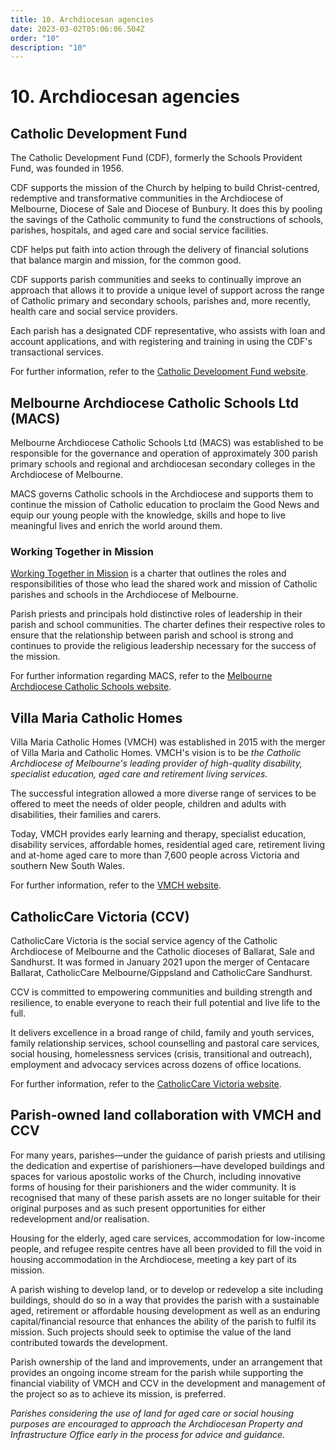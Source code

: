 ```yaml
---
title: 10. Archdiocesan agencies
date: 2023-03-02T05:06:06.504Z
order: "10"
description: "10"
---
```

# 10. Archdiocesan agencies

## Catholic Development Fund

The Catholic Development Fund (CDF), formerly the Schools Provident Fund, was founded in 1956.

CDF supports the mission of the Church by helping to build Christ-centred, redemptive and transformative communities in the Archdiocese of Melbourne, Diocese of Sale and Diocese of Bunbury. It does this by pooling the savings of the Catholic community to fund the constructions of schools, parishes, hospitals, and aged care and social service facilities.

CDF helps put faith into action through the delivery of financial solutions that balance margin and mission, for the common good.

CDF supports parish communities and seeks to continually improve an approach that allows it to provide a unique level of support across the range of Catholic primary and secondary schools, parishes and, more recently, health care and social service providers.

Each parish has a designated CDF representative, who assists with loan and account applications, and with registering and training in using the CDF's transactional services.

For further information, refer to the [Catholic Development Fund website](https://www.catholicdevelopmentfund.org.au/).

## Melbourne Archdiocese Catholic Schools Ltd (MACS)

Melbourne Archdiocese Catholic Schools Ltd (MACS) was established to be responsible for the governance and operation of approximately 300 parish primary schools and regional and archdiocesan secondary colleges in the Archdiocese of Melbourne.

MACS governs Catholic schools in the Archdiocese and supports them to continue the mission of Catholic education to proclaim the Good News and equip our young people with the knowledge, skills and hope to live meaningful lives and enrich the world around them.

### Working Together in Mission

[Working Together in Mission](https://www.macs.vic.edu.au/Our-Schools/Working-Together-in-Mission.aspx#:~:text=Working%20Together%20in%20Mission%3A%20Charter%20for%20parishes%20and,its%20parishes%20or%20associations%20of%20parishes%20from%202021.) is a charter that outlines the roles and responsibilities of those who lead the shared work and mission of Catholic parishes and schools in the Archdiocese of Melbourne.

Parish priests and principals hold distinctive roles of leadership in their parish and school communities. The charter defines their respective roles to ensure that the relationship between parish and school is strong and continues to provide the religious leadership necessary for the success of the mission.

For further information regarding MACS, refer to the [Melbourne Archdiocese Catholic Schools website](https://www.macs.vic.edu.au/).

## Villa Maria Catholic Homes

Villa Maria Catholic Homes (VMCH) was established in 2015 with the merger of Villa Maria and Catholic Homes. VMCH's vision is to be *the Catholic Archdiocese of Melbourne's leading provider of high-quality disability, specialist education, aged care and retirement living services.*

The successful integration allowed a more diverse range of services to be offered to meet the needs of older people, children and adults with disabilities, their families and carers.

Today, VMCH provides early learning and therapy, specialist education, disability services, affordable homes, residential aged care, retirement living and at-home aged care to more than 7,600 people across Victoria and southern New South Wales.

For further information, refer to the [VMCH website](https://vmch.com.au/).

## CatholicCare Victoria (CCV)

CatholicCare Victoria is the social service agency of the Catholic Archdiocese of Melbourne and the Catholic dioceses of Ballarat, Sale and Sandhurst. It was formed in January 2021 upon the merger of Centacare Ballarat, CatholicCare Melbourne/Gippsland and CatholicCare Sandhurst.

CCV is committed to empowering communities and building strength and resilience, to enable everyone to reach their full potential and live life to the full.

It delivers excellence in a broad range of child, family and youth services, family relationship services, school counselling and pastoral care services, social housing, homelessness services (crisis, transitional and outreach), employment and advocacy services across dozens of office locations.

For further information, refer to the [CatholicCare Victoria website](https://www.catholiccarevic.org.au/).

## Parish-owned land collaboration with VMCH and CCV

For many years, parishes—under the guidance of parish priests and utilising the dedication and expertise of parishioners—have developed buildings and spaces for various apostolic works of the Church, including innovative forms of housing for their parishioners and the wider community. It is recognised that many of these parish assets are no longer suitable for their original purposes and as such present opportunities for either redevelopment and/or realisation.

Housing for the elderly, aged care services, accommodation for low-income people, and refugee respite centres have all been provided to fill the void in housing accommodation in the Archdiocese, meeting a key part of its mission.

A parish wishing to develop land, or to develop or redevelop a site including buildings, should do so in a way that provides the parish with a sustainable aged, retirement or affordable housing development as well as an enduring capital/financial resource that enhances the ability of the parish to fulfil its mission. Such projects should seek to optimise the value of the land contributed towards the development.

Parish ownership of the land and improvements, under an arrangement that provides an ongoing income stream for the parish while supporting the financial viability of VMCH and CCV in the development and management of the project so as to achieve its mission, is preferred.

*Parishes considering the use of land for aged care or social housing purposes are encouraged to approach the Archdiocesan Property and Infrastructure Office early in the process for advice and guidance.*